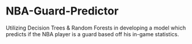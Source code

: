 # NBA-Guard-Predictor
Utilizing Decision Trees &amp; Random Forests in developing a model which predicts if the NBA player is a guard based off his in-game statistics.
